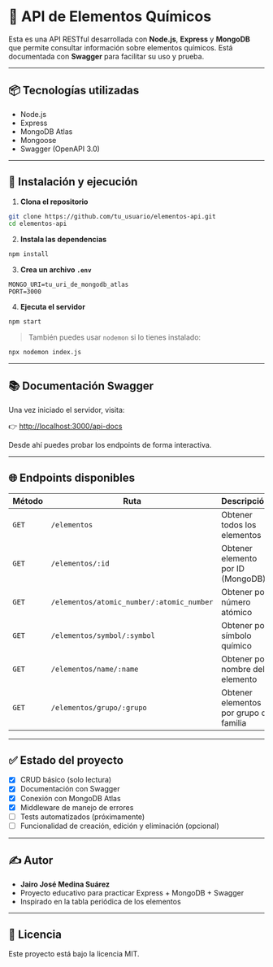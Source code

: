 # 🔬 API de Elementos Químicos

Esta es una API RESTful desarrollada con **Node.js**, **Express** y **MongoDB** que permite consultar información sobre elementos químicos. Está documentada con **Swagger** para facilitar su uso y prueba.

---

## 📦 Tecnologías utilizadas

- Node.js
- Express
- MongoDB Atlas
- Mongoose
- Swagger (OpenAPI 3.0)

---

## 🚀 Instalación y ejecución

1. **Clona el repositorio**

```bash
git clone https://github.com/tu_usuario/elementos-api.git
cd elementos-api
```

2. **Instala las dependencias**

```bash
npm install
```

3. **Crea un archivo `.env`**

```env
MONGO_URI=tu_uri_de_mongodb_atlas
PORT=3000
```

4. **Ejecuta el servidor**

```bash
npm start
```

> También puedes usar `nodemon` si lo tienes instalado:

```bash
npx nodemon index.js
```

---

## 📚 Documentación Swagger

Una vez iniciado el servidor, visita:

👉 [http://localhost:3000/api-docs](http://localhost:3000/api-docs)

Desde ahí puedes probar los endpoints de forma interactiva.

---

## 🌐 Endpoints disponibles

| Método | Ruta | Descripción |
|--------|------|-------------|
| `GET`  | `/elementos` | Obtener todos los elementos |
| `GET`  | `/elementos/:id` | Obtener elemento por ID (MongoDB) |
| `GET`  | `/elementos/atomic_number/:atomic_number` | Obtener por número atómico |
| `GET`  | `/elementos/symbol/:symbol` | Obtener por símbolo químico |
| `GET`  | `/elementos/name/:name` | Obtener por nombre del elemento |
| `GET`  | `/elementos/grupo/:grupo` | Obtener elementos por grupo o familia |

---

## ✅ Estado del proyecto

- [x] CRUD básico (solo lectura)
- [x] Documentación con Swagger
- [x] Conexión con MongoDB Atlas
- [x] Middleware de manejo de errores
- [ ] Tests automatizados (próximamente)
- [ ] Funcionalidad de creación, edición y eliminación (opcional)

---

## ✍️ Autor

- **Jairo José Medina Suárez**  
- Proyecto educativo para practicar Express + MongoDB + Swagger  
- Inspirado en la tabla periódica de los elementos

---

## 📄 Licencia

Este proyecto está bajo la licencia MIT.
